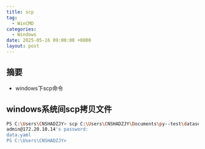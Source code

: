 ```yaml
---
title: scp
tag:
  - WinCMD
categories:
  - Windows
date: 2025-05-16 09:00:00 +0800
layout: post
---
```

## 摘要

+ windows下scp命令
  
<!--more-->

## windows系统间scp拷贝文件

```bash
PS C:\Users\CNSHADZJY> scp C:\Users\CNSHADZJY\Documents\py--test\datasets\carparts-seg\data.yaml admin@172.20.10.14:/C:/Users/Admin/Documents/
admin@172.20.10.14's password:
data.yaml                                                                                                                 100% 1149    70.1KB/s   00:00
PS C:\Users\CNSHADZJY>
```
